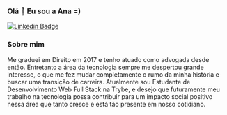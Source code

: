 ### Olá 👋 Eu sou a Ana  =)


[![Linkedin Badge](https://img.shields.io/badge/-LinkedIn-blue?style=flat-square&logo=Linkedin&logoColor=white&link=https://www.linkedin.com/in/tavaresanast/)](https://www.linkedin.com/in/tavaresanast/)


### Sobre mim

Me graduei em Direito em 2017 e tenho atuado como advogada desde então. Entretanto a área da tecnologia sempre me despertou grande interesse, o que me fez mudar completamente o rumo da minha história e buscar uma transição de carreira. Atualmente sou Estudante de Desenvolvimento Web Full Stack na Trybe, e desejo que futuramente meu trabalho na tecnologia possa contribuir para um impacto social positivo nessa área que tanto cresce e está tão presente em nosso cotidiano.
